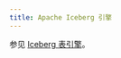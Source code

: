 ```yaml
---
title: Apache Iceberg 引擎
---
```


参见 [Iceberg 表引擎](/guides/access-data-lake/iceberg/iceberg-engine)。
```